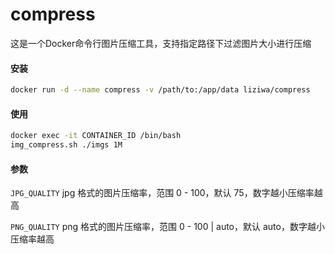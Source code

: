 # compress
这是一个Docker命令行图片压缩工具，支持指定路径下过滤图片大小进行压缩

#### 安装

```bash
docker run -d --name compress -v /path/to:/app/data liziwa/compress
```

#### 使用

```bash
docker exec -it CONTAINER_ID /bin/bash
img_compress.sh ./imgs 1M
```

#### 参数

` JPG_QUALITY ` jpg 格式的图片压缩率，范围 0 - 100，默认 75，数字越小压缩率越高

` PNG_QUALITY ` png 格式的图片压缩率，范围 0 - 100 | auto，默认 auto，数字越小压缩率越高

